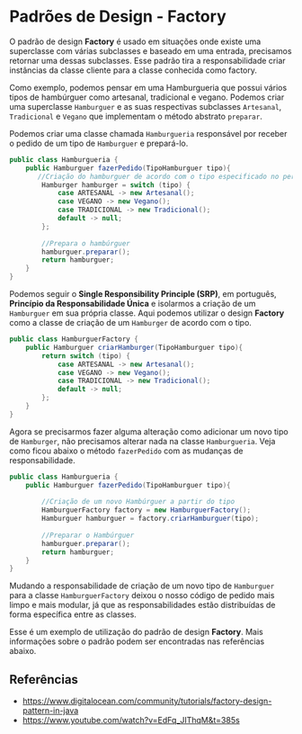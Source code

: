 # Padrões de Design - Factory

O padrão de design **Factory** é usado em situações onde existe uma superclasse com
várias subclasses e baseado em uma entrada, precisamos retornar uma dessas
subclasses. Esse padrão tira a responsabilidade criar instâncias da classe cliente
para a classe conhecida como factory.

Como exemplo, podemos pensar em uma Hamburgueria que possui vários tipos de hambúrguer
como artesanal, tradicional e vegano. Podemos criar uma superclasse ``Hamburguer`` e as
suas respectivas subclasses ``Artesanal``, ``Tradicional`` e ``Vegano`` que implementam o método
abstrato ``preparar``.

Podemos criar uma classe chamada ``Hamburgueria`` responsável por receber o pedido de um
tipo de ``Hamburguer`` e prepará-lo.

```java
public class Hamburgueria {
    public Hamburguer fazerPedido(TipoHamburguer tipo){
       //Criação do hamburguer de acordo com o tipo especificado no período  
        Hamburger hamburger = switch (tipo) {
            case ARTESANAL -> new Artesanal();
            case VEGANO -> new Vegano();
            case TRADICIONAL -> new Tradicional();
            default -> null;
        };
        
        //Prepara o hambúrguer 
        hamburguer.preparar();
        return hamburguer;
    }
}
```

Podemos seguir o **Single Responsibility Principle (SRP)**, em português, **Princípio da
Responsabilidade Única** e isolarmos a criação de um ``Hamburguer`` em sua própria classe.
Aqui podemos utilizar o design **Factory** como a classe de criação de um ``Hamburger`` de
acordo com o tipo.

````java
public class HamburguerFactory {
    public Hamburguer criarHamburger(TipoHamburguer tipo){
        return switch (tipo) {
            case ARTESANAL -> new Artesanal();
            case VEGANO -> new Vegano();
            case TRADICIONAL -> new Tradicional();
            default -> null;
        };
    }
}
````

Agora se precisarmos fazer alguma alteração como adicionar um novo tipo de ``Hamburger``,
não precisamos alterar nada na classe ``Hamburgueria``. Veja como ficou abaixo o método
``fazerPedido`` com as mudanças de responsabilidade.

````java
public class Hamburgueria {
    public Hamburguer fazerPedido(TipoHamburguer tipo){
        
        //Criação de um novo Hambúrguer a partir do tipo
        HamburguerFactory factory = new HamburguerFactory();
        Hamburguer hamburguer = factory.criarHamburguer(tipo);
       
        //Preparar o Hambúrguer
        hamburguer.preparar();
        return hamburguer;
    }
}
````

Mudando a responsabilidade de criação de um novo tipo de ``Hamburguer`` para a classe
``HamburguerFactory`` deixou o nosso código de pedido mais limpo e mais modular, já que
as responsabilidades estão distribuídas de forma específica entre as classes.

Esse é um exemplo de utilização do padrão de design **Factory**. Mais informações sobre
o padrão podem ser encontradas nas referências abaixo.

## Referências

- https://www.digitalocean.com/community/tutorials/factory-design-pattern-in-java
- https://www.youtube.com/watch?v=EdFq_JIThqM&t=385s

